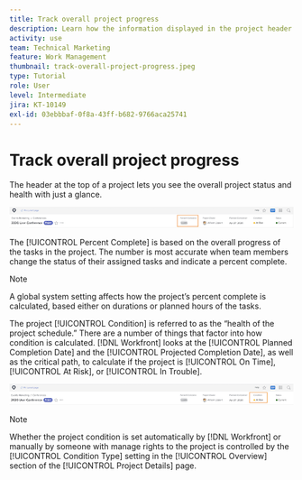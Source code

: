 ```yaml
---
title: Track overall project progress
description: Learn how the information displayed in the project header can help you track overall project progress and health.
activity: use
team: Technical Marketing
feature: Work Management
thumbnail: track-overall-project-progress.jpeg
type: Tutorial
role: User
level: Intermediate
jira: KT-10149
exl-id: 03ebbbaf-0f8a-43ff-b682-9766aca25741
---
```

# Track overall project progress

The header at the top of a project lets you see the overall project status and health with just a glance.

![Project header showing [!UICONTROL Percent Complete]](assets/planner-fund-percent-complete.png)

The [!UICONTROL Percent Complete] is based on the overall progress of the tasks in the project. The number is most accurate when team members change the status of their assigned tasks and indicate a percent complete.

>[!NOTE]
>
>A global system setting affects how the project’s percent complete is calculated, based either on durations or planned hours of the tasks.

The project [!UICONTROL Condition] is referred to as the “health of the project schedule.” There are a number of things that factor into how condition is calculated. [!DNL Workfront] looks at the [!UICONTROL Planned Completion Date] and the [!UICONTROL Projected Completion Date], as well as the critical path, to calculate if the project is [!UICONTROL On Time], [!UICONTROL At Risk], or [!UICONTROL In Trouble].

![Project header showing [!UICONTROL Condition]](assets/planner-fund-condition.png)

>[!NOTE]
>
>Whether the project condition is set automatically by [!DNL Workfront] or manually by someone with manage rights to the project is controlled by the [!UICONTROL Condition Type] setting in the [!UICONTROL Overview] section of the [!UICONTROL Project Details] page.

<!---
learn more urls
Project percent complete overview
Overview of project condition and condition type
--->
